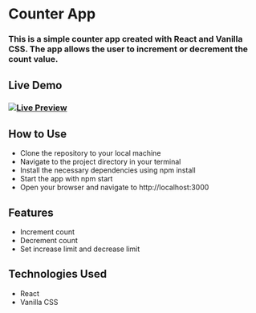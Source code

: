 # Counter App
### This is a simple counter app created with React and Vanilla CSS. The app allows the user to increment or decrement the count value.

## Live Demo
### [![Live Preview](https://img.shields.io/badge/live%20preview-embed-blue?style=flat-square)](https://coolreactcounter.netlify.app)

## How to Use

- Clone the repository to your local machine
- Navigate to the project directory in your terminal
- Install the necessary dependencies using npm install
- Start the app with npm start
- Open your browser and navigate to http://localhost:3000

## Features

- Increment count
- Decrement count
- Set increase limit and decrease limit

## Technologies Used

- React
- Vanilla CSS
